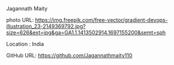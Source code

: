 Jagannath Maity

photo URL: https://img.freepik.com/free-vector/gradient-devops-illustration_23-2149369792.jpg?size=626&ext=jpg&ga=GA1.1.1413502914.1697155200&semt=sph

Location : India

GitHub URL: https://github.com/Jagannathmaity110